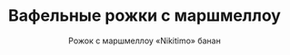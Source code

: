 ---
#site_title: Продукт # Заголовок страницы (вкладка в браузере)
uniclass: product-5 # Это трогать не нужно

#------ Карточка товара ------
title: Вафельные рожки с маршмеллоу # Заголовок, который будет везде отображаться
tumbnail: /assets/images/products/tumb-product-5.png # Изображение для карточки товара

#------ Отдельная страница товара - 1 экран ------
title_section: Вафельные рожки с маршмеллоу # Название продукта на странице
subtitle: Рожок с маршмеллоу «Nikitimo» банан # Подзаголовок
describe: Хрустящие десерты с воздушной начинкой. # Описание под заголовком
size_upakovki: 170x75x50 мм # Размер упаковки
count_in: 42 шт # Кол-во в гофрокоробе
size_gofro: 395x240x150 мм # Размер гофрокороба

#------ Преимущества - 2 экран ------
# Одна карточка состоит из двух полей - img и text. Оба поля нужно заполнять, чтобы они отобазились на странице
advantages:
    - img: /assets/images/icons/zamena_icon.svg
      text: Отличная замена мороженому
    - img: /assets/images/icons/milk_icon.svg
      text: Без добавления молочных продуктов  
    - img: /assets/images/icons/udob_icon.svg
      text: Удобная упаковка

#------ Продукция бренда - 3 экран ------
brands_products:
    - img: /assets/images/products/product-5/brands/item-1.png
      img_slider: /assets/images/products/product-5/for-slider/item-1.png
      subtitle: Рожок с маршмеллоу «Nikitimo» ваниль # Подзаголовок
      describe: Хрустящие десерты с воздушной начинкой. # Описание под заголовком
      size_upakovki: 170x75x50 мм # Размер упаковки
      count_in: 42 шт # Кол-во в гофрокоробе
      size_gofro: 395x240x150 мм # Размер гофрокороба
    - img: /assets/images/products/product-5/brands/item-2.png
      img_slider: /assets/images/products/product-5/for-slider/item-2.png
      subtitle: Рожок с маршмеллоу «Nikitimo» клубника # Подзаголовок
      describe: Хрустящие десерты с воздушной начинкой. # Описание под заголовком
      size_upakovki: 170x75x50 мм # Размер упаковки
      count_in: 42 шт # Кол-во в гофрокоробе
      size_gofro: 395x240x150 мм # Размер гофрокороба
    - img: /assets/images/products/product-5/brands/item-3.png
      is_first_slide: true
---